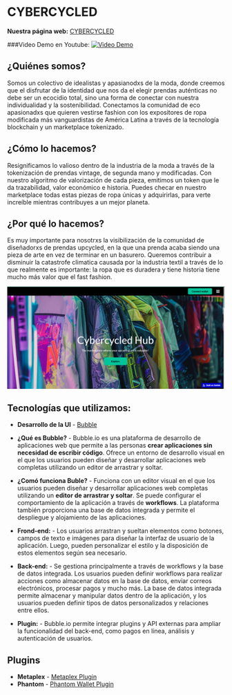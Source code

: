 # CYBERCYCLED

**Nuestra página web:** [CYBERCYCLED](https://cybercycled-hub.bubbleapps.io/version-test/)

###Video Demo en Youtube: 
[![Video Demo](https://img.youtube.com/vi/W90diSrxbc4/0.jpg)](https://www.youtube.com/watch?v=W90diSrxbc4)


## ¿Quiénes somos?
Somos un colectivo de idealistas y apasianodxs de la moda, donde creemos que el disfrutar de la identidad que nos da el elegir prendas auténticas no debe ser un ecocidio total, sino una forma de conectar con nuestra individualidad y la sostenibilidad.  Conectamos la comunidad de eco apasionadxs que quieren vestirse fashion con los expositores de ropa modificada más vanguardistas de América Latina a través de la tecnología blockchain y un marketplace tokenizado. 

## ¿Cómo lo hacemos?
Resignificamos lo valioso dentro de la industria de la moda a través de la tokenización de prendas vintage, de segunda mano y modificadas. Con nuestro algoritmo de valorización de cada pieza, emitimos un token que le da trazabilidad, valor económico e historia. Puedes checar en nuestro marketplace todas estas piezas de ropa únicas y adquirirlas, para verte increíble mientras contribuyes a un mejor planeta.

## ¿Por qué lo hacemos?
Es muy importante para nosotrxs la visibilización de la comunidad de diseñadorxs de prendas upcycled, en la que una prenda acaba siendo una pieza de arte en vez de terminar en un basurero. Queremos contribuir a disminuir la catastrofe climatica causada por la industria textil a través de lo que realmente es importante: la ropa que es duradera y tiene historia tiene mucho más valor que el fast fashion.

![Inicio de la página](./img/ind.png)

## Tecnologías que utilizamos: 
  - **Desarrollo de la UI** - [Bubble](https://bubble.io/)

- **¿Qué es Bubble?** -
Bubble.io es una plataforma de desarrollo de aplicaciones web que permite a las personas **crear aplicaciones sin necesidad de escribir código**. Ofrece un entorno de desarrollo visual en el que los usuarios pueden diseñar y desarrollar aplicaciones web completas utilizando un editor de arrastrar y soltar.

- **¿Comó funciona Buble?** -
Funciona con un editor visual en el que los usuarios pueden diseñar y desarrollar aplicaciones web completas utilizando un **editor de arrastrar y soltar**. Se puede configurar el comportamiento de la aplicación a través de **workflows**. La plataforma también proporciona una base de datos integrada y permite el despliegue y alojamiento de las aplicaciones.

- **Frond-end:** -
Los usuarios arrastran y sueltan elementos como botones, campos de texto e imágenes para diseñar la interfaz de usuario de la aplicación. Luego, pueden personalizar el estilo y la disposición de estos elementos según sea necesario.

- **Back-end:** -
Se gestiona principalmente a través de workflows y la base de datos integrada. Los usuarios pueden definir workflows para realizar acciones como almacenar datos en la base de datos, enviar correos electrónicos, procesar pagos y mucho más. La base de datos integrada permite almacenar y manipular datos dentro de la aplicación, y los usuarios pueden definir tipos de datos personalizados y relaciones entre ellos.

- **Plugin:** -
Bubble.io permite integrar plugins y API externas para ampliar la funcionalidad del back-end, como pagos en línea, análisis y autenticación de usuarios.

## Plugins
  - **Metaplex** - [Metaplex Plugin](https://novabloq.com/plugin/metaplex---solana-nfts-1672944569246x875969888490958300)
  - **Phantom** - [Phantom Wallet Plugin](https://bubble.io/plugin/phantom-login-for-solana-1641357341035x265322829267337200)




